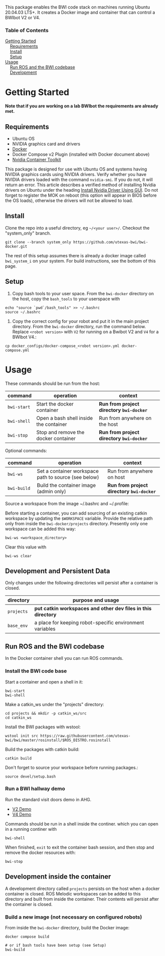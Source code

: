 This package enables the BWI code stack on machines running Ubuntu 20.04.03 LTS+.  It creates a Docker image and container that can control a BWIbot V2 or V4.

### Table of Contents

[Getting Started](#getting-started)<br/>
&nbsp;&nbsp;&nbsp;&nbsp;[Requirements](#requirements)<br/>
&nbsp;&nbsp;&nbsp;&nbsp;[Install](#install)<br/>
&nbsp;&nbsp;&nbsp;&nbsp;[Setup](#setup)<br/>
[Usage](#usage)<br/>
&nbsp;&nbsp;&nbsp;&nbsp;[Run ROS and the BWI codebase](#run-ros-and-the-bwi-codebase)<br/>
&nbsp;&nbsp;&nbsp;&nbsp;[Development](#development-inside-the-container)<br/>

# Getting Started

**Note that if you are working on a lab BWIbot the requirements are already met.**

## Requirements

- Ubuntu OS
- NVIDIA graphics card and drivers
- [Docker](https://docs.docker.com/engine/install/ubuntu/)
- Docker Compose v2 Plugin (installed with Docker document above)
- [Nvidia Container Toolkit](https://docs.nvidia.com/datacenter/cloud-native/container-toolkit/install-guide.html#docker)

This package is designed for use with Ubuntu OS and systems having NVIDIA graphics cards using NVIDIA drivers.  Verify whether you have NVIDIA drivers loaded with the command `nvidia-smi`.  If you do not, it will return an error.  This article describes a verified method of installing Nvidia drivers on Ubuntu under the heading [Install Nvidia Driver Using GUI](https://phoenixnap.com/kb/install-nvidia-drivers-ubuntu).  Do not forget to register the MOK on reboot (this option will appear in BIOS before the OS loads), otherwise the drivers will not be allowed to load.

## Install

Clone the repo into a useful directory, eg `~/<your user>/`.  Checkout the "system_only" branch.
```
git clone --branch system_only https://github.com/utexas-bwi/bwi-docker.git
```
The rest of this setup assumes there is already a docker image called `bwi_system_i` on your system.  For build instructions, see the bottom of this page.


## Setup

1. Copy bash tools to your user space.
From the `bwi-docker` directory on the host, copy the `bash_tools` to your userspace with
```
echo "source `pwd`/bash_tools" >> ~/.bashrc
source ~/.bashrc
```

1. Copy the correct config for your robot and put it in the main project directory.
From the `bwi-docker` directory, run the command below.  Replace `<robot version>` with `V2` for running on a Bwibot V2 and `V4` for a BWIbot V4.:
```
cp docker_configs/docker-compose_<robot version>.yml docker-compose.yml
```

# Usage

These commands should be run from the host:

| command | operation | context |
| --- | --- | --- |
| `bwi-start` | Start the docker container | **Run from project directory `bwi-docker`** |
| `bwi-shell` | Open a bash shell inside the container | Run from anywhere on the host |
| `bwi-stop` | Stop and remove the docker container | **Run from project directory `bwi-docker`** |

Optional commands: 

| command | operation | context |
| --- | --- | --- |
| `bwi-ws` | Set a container workspace path to source (see below) | Run from anywhere on host |
| `bwi-build ` | Build the container image (admin only) | **Run from project directory `bwi-docker`** |


Source a workspace from the image ~/.bashrc and ~/.profile:

Before starting a container, you can add sourcing of an existing catkin workspace by updating the `$WORKSPACE` variable.  Provide the relative path only from inside the `bwi-docker/projects` directory.  Presently only one workspace can be added this way:
```
bwi-ws <workspace_directory>
```
Clear this value with
```
bwi-ws clear
```

## Development and Persistent Data

Only changes under the following directories will persist after a container is closed.

| directory | purpose and usage |
| --- | --- |
| `projects` | **put catkin workspaces and other dev files in this directory** |
| `base_env` | a place for keeping robot-specific environment variables |


## Run ROS and the BWI codebase

In the Docker container shell you can run ROS commands.

### Install the BWI code base

Start a container and open a shell in it:
```
bwi-start
bwi-shell
```

Make a catkin_ws under the "projects" directory:
```
cd projects && mkdir -p catkin_ws/src
cd catkin_ws
```
Install the BWI packages with wstool:
```
wstool init src https://raw.githubusercontent.com/utexas-bwi/bwi/master/rosinstall/$ROS_DISTRO.rosinstall
```
Build the packages with catkin build:
```
catkin build
```
Don't forget to source your workspace before running packages.:
```
source devel/setup.bash
```

### Run a BWI hallway demo

Run the standard visit doors demo in AHG.
- [V2 Demo](https://github.com/utexas-bwi/bwi/blob/master/demo_v2.md)
- [V4 Demo](https://github.com/utexas-bwi/bwi/blob/master/demo_v4.md)

Commands should be run in a shell inside the continer.  which you can open in a running continer with
```
bwi-shell
```

When finished, `exit` to exit the container bash session, and then stop and remove the docker resources with:
```
bwi-stop
```

## Development inside the container

A development directory called `projects` persists on the host when a docker container is closed.  ROS Melodic workspaces can be added to this directory and built from inside the container.  Their contents will persist after the container is closed.

### Build a new image (not necessary on configured robots)

From inside the `bwi-docker` directory, build the Docker image:
```
docker compose build

# or if bash tools have been setup (see Setup)
bwi-build
```
